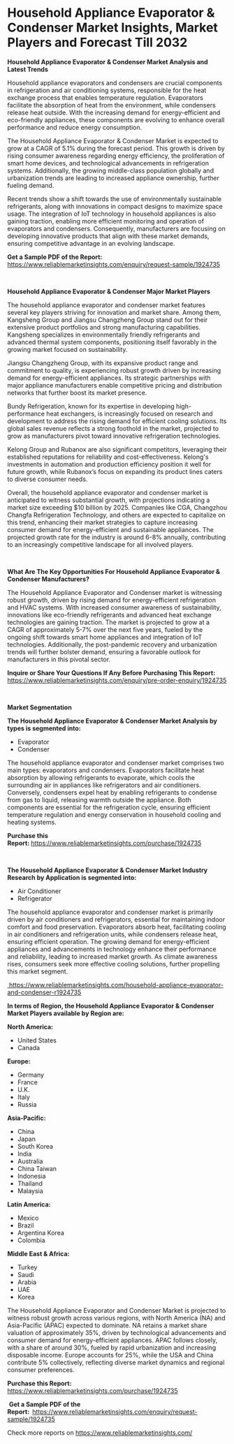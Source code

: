 <p><h1>Household Appliance Evaporator & Condenser Market Insights, Market Players and Forecast Till 2032</h1></p><p><strong>Household Appliance Evaporator & Condenser Market Analysis and Latest Trends</strong></p>
<p><p>Household appliance evaporators and condensers are crucial components in refrigeration and air conditioning systems, responsible for the heat exchange process that enables temperature regulation. Evaporators facilitate the absorption of heat from the environment, while condensers release heat outside. With the increasing demand for energy-efficient and eco-friendly appliances, these components are evolving to enhance overall performance and reduce energy consumption.</p><p>The Household Appliance Evaporator & Condenser Market is expected to grow at a CAGR of 5.1% during the forecast period. This growth is driven by rising consumer awareness regarding energy efficiency, the proliferation of smart home devices, and technological advancements in refrigeration systems. Additionally, the growing middle-class population globally and urbanization trends are leading to increased appliance ownership, further fueling demand.</p><p>Recent trends show a shift towards the use of environmentally sustainable refrigerants, along with innovations in compact designs to maximize space usage. The integration of IoT technology in household appliances is also gaining traction, enabling more efficient monitoring and operation of evaporators and condensers. Consequently, manufacturers are focusing on developing innovative products that align with these market demands, ensuring competitive advantage in an evolving landscape.</p></p>
<p><strong>Get a Sample PDF of the Report:&nbsp;</strong> <a href="https://www.reliablemarketinsights.com/enquiry/request-sample/1924735?utm_campaign=3167&utm_medium=2&utm_source=Github&utm_content=ia&utm_term=28032025&utm_id=household-appliance-evaporator-condenser">https://www.reliablemarketinsights.com/enquiry/request-sample/1924735</a></p>
<p>&nbsp;</p>
<p><strong>Household Appliance Evaporator & Condenser Major Market Players</strong></p>
<p><p>The household appliance evaporator and condenser market features several key players striving for innovation and market share. Among them, Kangsheng Group and Jiangsu Changzheng Group stand out for their extensive product portfolios and strong manufacturing capabilities. Kangsheng specializes in environmentally friendly refrigerants and advanced thermal system components, positioning itself favorably in the growing market focused on sustainability.</p><p>Jiangsu Changzheng Group, with its expansive product range and commitment to quality, is experiencing robust growth driven by increasing demand for energy-efficient appliances. Its strategic partnerships with major appliance manufacturers enable competitive pricing and distribution networks that further boost its market presence.</p><p>Bundy Refrigeration, known for its expertise in developing high-performance heat exchangers, is increasingly focused on research and development to address the rising demand for efficient cooling solutions. Its global sales revenue reflects a strong foothold in the market, projected to grow as manufacturers pivot toward innovative refrigeration technologies.</p><p>Kelong Group and Rubanox are also significant competitors, leveraging their established reputations for reliability and cost-effectiveness. Kelong's investments in automation and production efficiency position it well for future growth, while Rubanox’s focus on expanding its product lines caters to diverse consumer needs.</p><p>Overall, the household appliance evaporator and condenser market is anticipated to witness substantial growth, with projections indicating a market size exceeding $10 billion by 2025. Companies like CGA, Changzhou Changfa Refrigeration Technology, and others are expected to capitalize on this trend, enhancing their market strategies to capture increasing consumer demand for energy-efficient and sustainable appliances. The projected growth rate for the industry is around 6-8% annually, contributing to an increasingly competitive landscape for all involved players.</p></p>
<p>&nbsp;</p>
<p><strong>What Are The Key Opportunities For Household Appliance Evaporator & Condenser Manufacturers?</strong></p>
<p><p>The Household Appliance Evaporator and Condenser market is witnessing robust growth, driven by rising demand for energy-efficient refrigeration and HVAC systems. With increased consumer awareness of sustainability, innovations like eco-friendly refrigerants and advanced heat exchange technologies are gaining traction. The market is projected to grow at a CAGR of approximately 5-7% over the next five years, fueled by the ongoing shift towards smart home appliances and integration of IoT technologies. Additionally, the post-pandemic recovery and urbanization trends will further bolster demand, ensuring a favorable outlook for manufacturers in this pivotal sector.</p></p>
<p><strong>Inquire or Share Your Questions If Any Before Purchasing This Report:</strong> <a href="https://www.reliablemarketinsights.com/enquiry/pre-order-enquiry/1924735?utm_campaign=3167&utm_medium=2&utm_source=Github&utm_content=ia&utm_term=28032025&utm_id=household-appliance-evaporator-condenser">https://www.reliablemarketinsights.com/enquiry/pre-order-enquiry/1924735</a></p>
<p>&nbsp;</p>
<p><strong>Market Segmentation</strong></p>
<p><strong>The Household Appliance Evaporator & Condenser Market Analysis by types is segmented into:</strong></p>
<p><ul><li>Evaporator</li><li>Condenser</li></ul></p>
<p><p>The household appliance evaporator and condenser market comprises two main types: evaporators and condensers. Evaporators facilitate heat absorption by allowing refrigerants to evaporate, which cools the surrounding air in appliances like refrigerators and air conditioners. Conversely, condensers expel heat by enabling refrigerants to condense from gas to liquid, releasing warmth outside the appliance. Both components are essential for the refrigeration cycle, ensuring efficient temperature regulation and energy conservation in household cooling and heating systems.</p></p>
<p><strong>Purchase this Report:&nbsp;</strong><a href="https://www.reliablemarketinsights.com/purchase/1924735?utm_campaign=3167&utm_medium=2&utm_source=Github&utm_content=ia&utm_term=28032025&utm_id=household-appliance-evaporator-condenser">https://www.reliablemarketinsights.com/purchase/1924735</a></p>
<p>&nbsp;</p>
<p><strong>The Household Appliance Evaporator & Condenser Market Industry Research by Application is segmented into:</strong></p>
<p><ul><li>Air Conditioner</li><li>Refrigerator</li></ul></p>
<p><p>The household appliance evaporator and condenser market is primarily driven by air conditioners and refrigerators, essential for maintaining indoor comfort and food preservation. Evaporators absorb heat, facilitating cooling in air conditioners and refrigeration units, while condensers release heat, ensuring efficient operation. The growing demand for energy-efficient appliances and advancements in technology enhance their performance and reliability, leading to increased market growth. As climate awareness rises, consumers seek more effective cooling solutions, further propelling this market segment.</p></p>
<p><a href="https://www.reliablemarketinsights.com/household-appliance-evaporator-and-condenser-r1924735?utm_campaign=3167&utm_medium=2&utm_source=Github&utm_content=ia&utm_term=28032025&utm_id=household-appliance-evaporator-condenser">&nbsp;https://www.reliablemarketinsights.com/household-appliance-evaporator-and-condenser-r1924735</a></p>
<p><strong>In terms of Region, the Household Appliance Evaporator & Condenser Market Players available by Region are:</strong></p>
<p>
    <p> <strong> North America: </strong>
        <ul>
            <li>United States</li>
            <li>Canada</li>
        </ul>
        </p> 
    <p> <strong> Europe: </strong>
        <ul>
            <li>Germany</li>
            <li>France</li>
            <li>U.K.</li>
            <li>Italy</li>
            <li>Russia</li>
        </ul>
        </p> 
    <p> <strong> Asia-Pacific: </strong>
        <ul>
            <li>China</li>
            <li>Japan</li>
            <li>South Korea</li>
            <li>India</li>
            <li>Australia</li>
            <li>China Taiwan</li>
            <li>Indonesia</li>
            <li>Thailand</li>
            <li>Malaysia</li>
        </ul>
        </p> 
    <p> <strong> Latin America: </strong>
        <ul>
            <li>Mexico</li>
            <li>Brazil</li>
            <li>Argentina Korea</li>
            <li>Colombia</li>
        </ul>
        </p> 
    <p> <strong> Middle East & Africa: </strong>
        <ul>
            <li>Turkey</li>
            <li>Saudi</li>
            <li>Arabia</li>
            <li>UAE</li>
            <li>Korea</li>
        </ul>
    </p>
    </p>
<p><p>The Household Appliance Evaporator and Condenser Market is projected to witness robust growth across various regions, with North America (NA) and Asia-Pacific (APAC) expected to dominate. NA retains a market share valuation of approximately 35%, driven by technological advancements and consumer demand for energy-efficient appliances. APAC follows closely, with a share of around 30%, fueled by rapid urbanization and increasing disposable income. Europe accounts for 25%, while the USA and China contribute 5% collectively, reflecting diverse market dynamics and regional consumer preferences.</p></p>
<p><strong>Purchase this Report: </strong><a href="https://www.reliablemarketinsights.com/purchase/1924735?utm_campaign=3167&utm_medium=2&utm_source=Github&utm_content=ia&utm_term=28032025&utm_id=household-appliance-evaporator-condenser">https://www.reliablemarketinsights.com/purchase/1924735</a></p>
<p>&nbsp;<strong>Get a Sample PDF of the Report:&nbsp;&nbsp;</strong><a href="https://www.reliablemarketinsights.com/enquiry/request-sample/1924735?utm_campaign=3167&utm_medium=2&utm_source=Github&utm_content=ia&utm_term=28032025&utm_id=household-appliance-evaporator-condenser">https://www.reliablemarketinsights.com/enquiry/request-sample/1924735</a></p>
<p><strong></strong></p>
<p>Check more reports on <a href="https://www.reliablemarketinsights.com/?utm_campaign=3167&utm_medium=2&utm_source=Github&utm_content=ia&utm_term=28032025&utm_id=household-appliance-evaporator-condenser">https://www.reliablemarketinsights.com/</a></p>